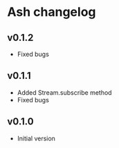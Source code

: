 Ash changelog
=============


## v0.1.2

- Fixed bugs


## v0.1.1

- Added Stream.subscribe method
- Fixed bugs


## v0.1.0

- Initial version
